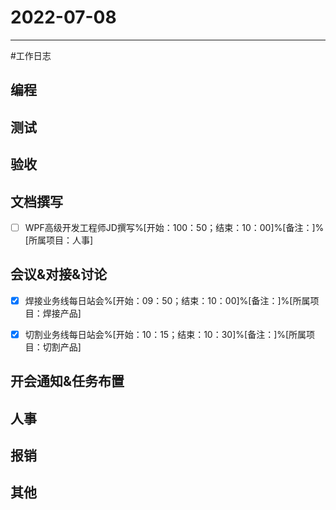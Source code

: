 # 2022-07-08 

---

#工作日志

## 编程



## 测试



## 验收 



## 文档撰写 
- [ ] WPF高级开发工程师JD撰写%[开始：100：50；结束：10：00]%[备注：]%[所属项目：人事]


## 会议&对接&讨论
- [x] 焊接业务线每日站会%[开始：09：50；结束：10：00]%[备注：]%[所属项目：焊接产品]
- [x] 切割业务线每日站会%[开始：10：15；结束：10：30]%[备注：]%[所属项目：切割产品]


## 开会通知&任务布置



## 人事



## 报销



## 其他



